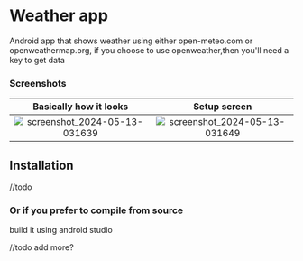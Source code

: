 # Weather app
Android app that shows weather using either open-meteo.com or openweathermap.org, if you choose to use openweather,then you'll need a key to get data

### Screenshots
Basically how it looks        |  Setup screen
:-------------------------:|:-------------------------:
![screenshot_2024-05-13-031639](https://github.com/SAANN3/weatherApp/assets/95036865/f66c6ae7-8aac-4b16-bf79-94f9bb9ed32c) | ![screenshot_2024-05-13-031649](https://github.com/SAANN3/weatherApp/assets/95036865/317cf323-aaf7-4021-ac09-01b8e35dff28)

## Installation
//todo
### Or if you prefer to compile from source
build it using android studio

//todo add more?
